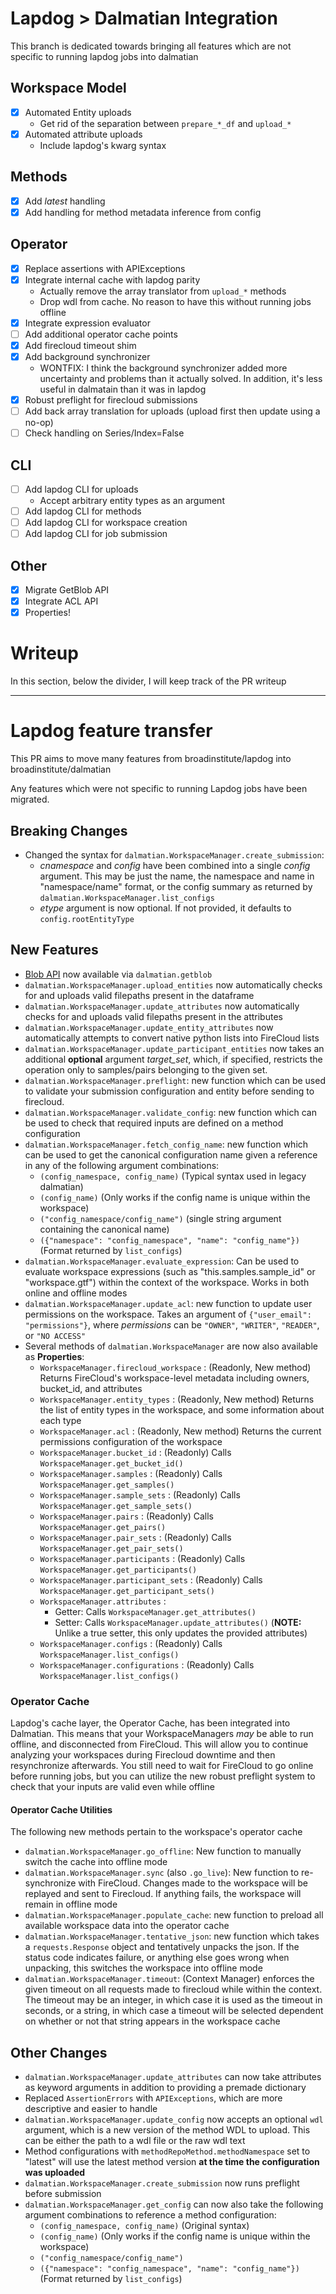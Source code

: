 # Lapdog > Dalmatian Integration

This branch is dedicated towards bringing all features which are not specific to
running lapdog jobs into dalmatian

## Workspace Model
- [x] Automated Entity uploads
  * Get rid of the separation between `prepare_*_df` and `upload_*`
- [x] Automated attribute uploads
  * Include lapdog's kwarg syntax

## Methods
- [x] Add _latest_ handling
- [x] Add handling for method metadata inference from config

## Operator
- [x] Replace assertions with APIExceptions
- [x] Integrate internal cache with lapdog parity
  * Actually remove the array translator from `upload_*` methods
  * Drop wdl from cache. No reason to have this without running jobs offline
- [x] Integrate expression evaluator
- [ ] Add additional operator cache points
- [x] Add firecloud timeout shim
- [x] Add background synchronizer
  * WONTFIX: I think the background synchronizer added more uncertainty and problems
  than it actually solved. In addition, it's less useful in dalmatain than it was
  in lapdog
- [x] Robust preflight for firecloud submissions
- [ ] Add back array translation for uploads (upload first then update using a no-op)
- [ ] Check handling on Series/Index=False

## CLI
- [ ] Add lapdog CLI for uploads
  * Accept arbitrary entity types as an argument
- [ ] Add lapdog CLI for methods
- [ ] Add lapdog CLI for workspace creation
- [ ] Add lapdog CLI for job submission

## Other
- [x] Migrate GetBlob API
- [x] Integrate ACL API
- [x] Properties!

# Writeup

In this section, below the divider, I will keep track of the PR writeup

---

# Lapdog feature transfer

This PR aims to move many features from broadinstitute/lapdog into broadinstitute/dalmatian

Any features which were not specific to running Lapdog jobs have been migrated.

## Breaking Changes
* Changed the syntax for `dalmatian.WorkspaceManager.create_submission`:
    * _cnamespace_ and _config_ have been combined into a single _config_ argument.
    This may be just the name, the namespace and name in "namespace/name" format,
    or the config summary as returned by `dalmatian.WorkspaceManager.list_configs`
    * _etype_ argument is now optional. If not provided, it defaults to `config.rootEntityType`

## New Features
* [Blob API](https://googleapis.github.io/google-cloud-python/latest/storage/index.html) now available via `dalmatian.getblob`
* `dalmatian.WorkspaceManager.upload_entities` now automatically checks for and uploads valid filepaths present in the dataframe
* `dalmatian.WorkspaceManager.update_attributes` now automatically checks for and uploads valid filepaths present in the attributes
* `dalmatian.WorkspaceManager.update_entity_attributes` now automatically attempts to convert native python lists into FireCloud lists
* `dalmatian.WorkspaceManager.update_participant_entities` now takes an additional
**optional** argument _target\_set_, which, if specified, restricts the operation
only to samples/pairs belonging to the given set.
* `dalmatian.WorkspaceManager.preflight`: new function which can be used to validate
your submission configuration and entity before sending to firecloud.
* `dalmatian.WorkspaceManager.validate_config`: new function which can be used to
check that required inputs are defined on a method configuration
* `dalmatian.WorkspaceManager.fetch_config_name`: new function which can be used
to get the canonical configuration name given a reference in any of the following
argument combinations:
    * `(config_namespace, config_name)` (Typical syntax used in legacy dalmatian)
    * `(config_name)` (Only works if the config name is unique within the workspace)
    * `("config_namespace/config_name")` (single string argument containing the canonical name)
    * `({"namespace": "config_namespace", "name": "config_name"})` (Format returned by `list_configs`)
* `dalmatian.WorkspaceManager.evaluate_expression`: Can be used to evaluate workspace
expressions (such as "this.samples.sample_id" or "workspace.gtf") within the context
of the workspace. Works in both online and offline modes
* `dalmatian.WorkspaceManager.update_acl`: new function to update user permissions
on the workspace. Takes an argument of `{"user_email": "permissions"}`, where _permissions_ can be `"OWNER"`, `"WRITER"`, `"READER"`, or `"NO ACCESS"`
* Several methods of `dalmatian.WorkspaceManager` are now also available as **Properties**:
    * `WorkspaceManager.firecloud_workspace` : (Readonly, New method) Returns FireCloud's
    workspace-level metadata including owners, bucket_id, and attributes
    * `WorkspaceManager.entity_types` : (Readonly, New method) Returns the list
    of entity types in the workspace, and some information about each type
    * `WorkspaceManager.acl` : (Readonly, New method) Returns the current permissions
    configuration of the workspace
    * `WorkspaceManager.bucket_id` : (Readonly) Calls `WorkspaceManager.get_bucket_id()`
    * `WorkspaceManager.samples` : (Readonly) Calls `WorkspaceManager.get_samples()`
    * `WorkspaceManager.sample_sets` : (Readonly) Calls `WorkspaceManager.get_sample_sets()`
    * `WorkspaceManager.pairs` : (Readonly) Calls `WorkspaceManager.get_pairs()`
    * `WorkspaceManager.pair_sets` : (Readonly) Calls `WorkspaceManager.get_pair_sets()`
    * `WorkspaceManager.participants` : (Readonly) Calls `WorkspaceManager.get_participants()`
    * `WorkspaceManager.participant_sets` : (Readonly) Calls `WorkspaceManager.get_participant_sets()`
    * `WorkspaceManager.attributes` :
        * Getter: Calls `WorkspaceManager.get_attributes()`
        * Setter: Calls `WorkspaceManager.update_attributes()` (**NOTE:** Unlike a true setter, this only updates the provided attributes)
    * `WorkspaceManager.configs` : (Readonly) Calls `WorkspaceManager.list_configs()`
    * `WorkspaceManager.configurations` : (Readonly) Calls `WorkspaceManager.list_configs()`

### Operator Cache

Lapdog's cache layer, the Operator Cache, has been integrated into Dalmatian.
This means that your WorkspaceManagers _may_ be able to run offline, and disconnected from FireCloud.
This will allow you to continue analyzing your workspaces during Firecloud downtime and then resynchronize afterwards.
You still need to wait for FireCloud to go online before running jobs, but
you can utilize the new robust preflight system to check that your inputs
are valid even while offline


#### Operator Cache Utilities

The following new methods pertain to the workspace's operator cache

* `dalmatian.WorkspaceManager.go_offline`: New function to manually switch the cache
into offline mode
* `dalmatian.WorkspaceManager.sync` (also `.go_live`): New function to re-synchronize
with FireCloud. Changes made to the workspace will be replayed and sent to Firecloud.
If anything fails, the workspace will remain in offline mode
* `dalmatian.WorkspaceManager.populate_cache`: new function to preload all available
workspace data into the operator cache
* `dalmatian.WorkspaceManager.tentative_json`: new function which takes a `requests.Response` object
and tentatively unpacks the json. If the status code indicates failure, or anything
else goes wrong when unpacking, this switches the workspace into offline mode
* `dalmatian.WorkspaceManager.timeout`: (Context Manager) enforces the given timeout
on all requests made to firecloud while within the context. The timeout may be an
integer, in which case it is used as the timeout in seconds, or a string, in which
case a timeout will be selected dependent on whether or not that string appears
in the workspace cache

## Other Changes
* `dalmatian.WorkspaceManager.update_attributes` can now take attributes as keyword arguments in addition to providing a premade dictionary
* Replaced `AssertionErrors` with `APIExceptions`, which are more descriptive and easier to handle
* `dalmatian.WorkspaceManager.update_config` now accepts an optional `wdl` argument, which is a new version of the method WDL to upload. This can be either the path to a wdl file or the raw wdl text
* Method configurations with `methodRepoMethod.methodNamespace` set to "latest" will use the latest method version **at the time the configuration was uploaded**
* `dalmatian.WorkspaceManager.create_submission` now runs preflight before submission
* `dalmatian.WorkspaceManager.get_config` can now also take the following argument combinations to reference a method configuration:
    * `(config_namespace, config_name)` (Original syntax)
    * `(config_name)` (Only works if the config name is unique within the workspace)
    * `("config_namespace/config_name")`
    * `({"namespace": "config_namespace", "name": "config_name"})` (Format returned by `list_configs`)
